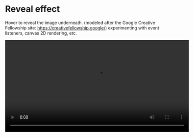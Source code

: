 # Reveal effect

Hover to reveal the image underneath. (modeled after the Google Creative Fellowship site: https://creativefellowship.google/)
experimenting with event listeners, canvas 2D rendering, etc.


<video src="https://github.com/user-attachments/assets/e8333210-90f6-428a-86d7-57df76252233" width="600" controls></video>


